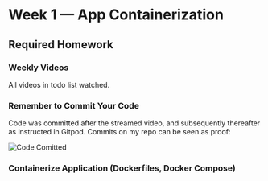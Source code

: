 # Week 1 — App Containerization

## Required Homework

### Weekly Videos
All videos in todo list watched.

### Remember to Commit Your Code
Code was committed after the streamed video, and subsequently thereafter as instructed in Gitpod. Commits on my repo can be seen as proof:

![Code Comitted]()

### Containerize Application (Dockerfiles, Docker Compose)

